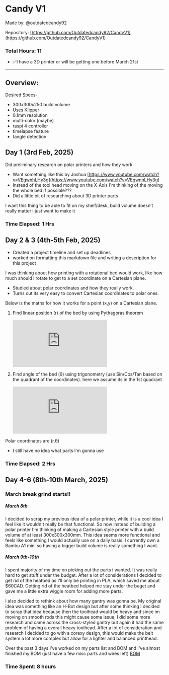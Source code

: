 # Candy V1
Made by: @outdatedcandy92

Repository: [https://github.com/Outdatedcandy92/CandyV1](https://github.com/Outdatedcandy92/CandyV1)

### Total Hours: 11

- ✅I have a 3D printer or will be getting one before March 21st

---

## Overview:


Desired Specs-

- 300x300x250 build volume
- Uses Klipper
- 0.1mm resolution
- multi-color (maybe)
- raspi 4 controller
- timelapse feature
- tangle detection

 

## Day 1 (3rd Feb, 2025)

Did preliminary research on polar printers and how they work

- Want something like this by Joshua [https://www.youtube.com/watch?v=VEgwnhLHy3g](https://www.youtube.com/watch?v=VEgwnhLHy3g)
- Instead of the tool head moving on the X-Axis I'm thinking of the moving the whole bed if possible???
- Did a little bit of researching about 3D printer parts

I want this thing to be able to fit on my shelf/desk, build volume doesn’t really matter i just want to make it

### Time Elapsed: 1 Hrs

## Day 2 & 3 (4th-5th Feb, 2025)

- Created a project timeline and set up deadlines
- worked on formatting this markdown file and writing a description for this project

I was thinking about how printing with a rotational bed would work, like how much should i rotate to get to a set coordinate on a Cartesian plane.

- Studied about polar coordinates and how they really work.
- Turns out its very easy to convert Cartesian coordinates to polar ones.

Below is the maths for how it works for a point (x,y) on a Cartesian plane. 

1. Find linear position (r) of the bed by using Pythagoras theorem
    
    [![\\ r^{2}=\sqrt{x^{2}+y^{2}}](https://latex.codecogs.com/svg.latex?%5C%5C%20r%5E%7B2%7D%3D%5Csqrt%7Bx%5E%7B2%7D%2By%5E%7B2%7D%7D)](#_)    

    

2. Find angle of the bed (θ) using trigonometry (use Sin/Cos/Tan based on the quadrant of the coordinates). here we assume its in the 1st quadrant
    
    [![\\ \theta = \cot(\frac{y}{x})](https://latex.codecogs.com/svg.latex?%5C%5C%20%5Ctheta%20%3D%20%5Ccot(%5Cfrac%7By%7D%7Bx%7D))](#_)

    

Polar coordinates are (r,θ)

- I still have no idea what parts I'm gonna use

### Time Elapsed: 2 Hrs

## Day 4-6 (8th-10th March, 2025)

 ### March break grind starts!!

##### March 8th
I decided to scrap my previous idea of a polar printer, while it is a cool idea I feel like it wouldn't really be that functional.
So now instead of building a polar printer I'm thinking of making a Cartesian style printer with a build volume of at least 300x300x300mm. This idea seems more functional and feels like something I would actually use on a daily basis. I currently own a Bambu A1 mini so having a bigger build volume is really something I want.

##### March 9th-10th
I spent majority of my time on picking out the parts i wanted. It was really hard to get stuff under the budget. After a lot of considerations I decided to get rid of the heatbed 
as I'll only be printing in PLA, which saved me about $60CAD. Getting rid of the heatbed helped me stay under the buget and gave me a little extra wiggle room for adding more parts.

I also decided to rethink about how many gantry was gonna be. My original idea was something like an H-Bot design but after some thinking I decided to scrap that idea because then the toolhead would be heavy and since im moving on smooth rods this might cause some issue, I did some more research and came across the cross-styled gantry but again it had the same problem of having a overall heavy toolhead. After a lot of consideration and research I decided to go with a corexy design, this would make the belt system a lot more complex but allow for a lighter and balanced printhead.

Over the past 3 days I've worked on my parts list and BOM and I've almost finished my BOM (just have a few misc parts and wires left)
[BOM](https://docs.google.com/spreadsheets/d/10UROUA1rVFZyfdf39kwov9C5ffhGzZl1vPd_-cW53OE/edit?usp=sharing)


### Time Spent:  8 hours

